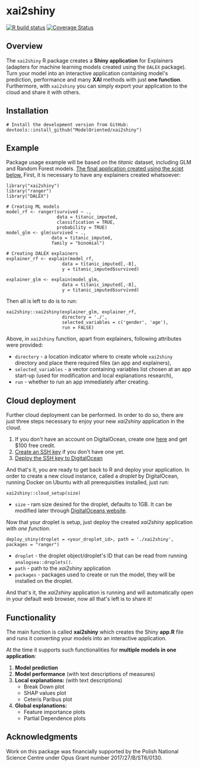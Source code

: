 # xai2shiny

<!-- badges: start -->
  [![R build status](https://github.com/ModelOriented/xai2shiny/workflows/R-CMD-check/badge.svg)](https://github.com/ModelOriented/xai2shiny/actions)
  [![Coverage Status](https://codecov.io/gh/ModelOriented/xai2shiny/branch/master/graph/badge.svg)](https://codecov.io/github/ModelOriented/xai2shiny?branch=master)
  <!-- badges: end -->

## Overview

The `xai2shiny` R package creates a **Shiny application** for Explainers (adapters for machine learning models created using the `DALEX` package). Turn your model into an interactive application containing model's prediction, performance and many **XAI** methods with just **one function**. Furthermore, with `xai2shiny` you can simply export your application to the cloud and share it with others.

## Installation

```
# Install the development version from GitHub:
devtools::install_github("ModelOriented/xai2shiny")
```

## Example

Package usage example will be based on the *titanic* dataset, including GLM and Random Forest models.
[The final application created using the scipt below.](http://206.189.209.54:2211/Xai2shinyWorkingExample/)
First, it is necessary to have any explainers created whatsoever:

```
library("xai2shiny")
library("ranger")
library("DALEX")

# Creating ML models
model_rf <- ranger(survived ~ .,
                   data = titanic_imputed,
                   classification = TRUE, 
                   probability = TRUE)
model_glm <- glm(survived ~ .,
                 data = titanic_imputed,
                 family = "binomial")

# Creating DALEX explainers
explainer_rf <- explain(model_rf,
                     data = titanic_imputed[,-8],
                     y = titanic_imputed$survived)

explainer_glm <- explain(model_glm,
                     data = titanic_imputed[,-8],
                     y = titanic_imputed$survived)
```

Then all is left to do is to run:

```
xai2shiny::xai2shiny(explainer_glm, explainer_rf, 
                     directory = './',
                     selected_variables = c('gender', 'age'),
                     run = FALSE)
```

Above, in `xai2shiny` function, apart from explainers, following attributes were provided:

* `directory` - a location indicator where to create whole `xai2shiny` directory and place there required files (an app and explainers),
* `selected_variables` - a vector containing variables list chosen at an app start-up (used for modification and local explanations research),
* `run` - whether to run an app immediately after creating.

## Cloud deployment

Further cloud deployment can be performed. In order to do so, there are just three steps necessary to enjoy your new *xai2shiny* application in the cloud.

1. If you don't have an account on DigitalOcean, create one [here](https://m.do.co/c/c07558eaca11) and get $100 free credit.
2. [Create an SSH key](https://docs.github.com/en/enterprise/2.17/user/github/authenticating-to-github/generating-a-new-ssh-key-and-adding-it-to-the-ssh-agent?fbclid=IwAR3E66nCkq5cS6BSSHvgv-tzFa9MjWL37bUgRz3DKwglTO8Zn_t6tmKwvRo) if you don't have one yet.
3. [Deploy the SSH key to DigitalOcean](https://www.digitalocean.com/docs/droplets/how-to/add-ssh-keys/to-account/)

And that's it, you are ready to get back to R and deploy your application. In order to create a new cloud instance, called a *droplet* by DigitalOcean, running Docker on Ubuntu with all prerequisities installed, just run:

```
xai2shiny::cloud_setup(size)
```

* `size` - ram size desired for the droplet, defaults to 1GB. It can be modified later through [DigitalOceans website](https://www.digitalocean.com/).

Now that your droplet is setup, just deploy the created *xai2shiny* application with *one function*.

```
deploy_shiny(droplet = <your_droplet_id>, path = './xai2shiny', packages = "ranger")
```


* `droplet` - the droplet object/droplet's ID that can be read from running `analogsea::droplets()`.
* `path` - path to the *xai2shiny* application
* `packages` - packages used to create or run the model, they will be installed on the droplet.

And that's it, the *xai2shiny* application is running and will automatically open in your default web browser, now all that's left is to share it!

## Functionality

The main function is called **xai2shiny** which creates the Shiny **app.R** file and runs it converting your models into an interactive application. 

At the time it supports such functionalities for **multiple models in one application**:

1. **Model prediction**
2. **Model performance** (with text descriptions of measures)
3. **Local explanations:** (with text descriptions)
   * Break Down plot
   * SHAP values plot
   * Ceteris Paribus plot
4. **Global explanations:**
   * Feature importance plots
   * Partial Dependence plots

## Acknowledgments

Work on this package was financially supported by the Polish National Science Centre under Opus Grant number 2017/27/B/ST6/0130.
